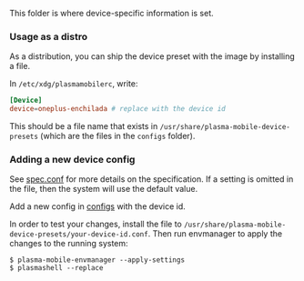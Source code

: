 <!--
- SPDX-FileCopyrightText: None
- SPDX-License-Identifier: CC0-1.0
-->

This folder is where device-specific information is set.

### Usage as a distro

As a distribution, you can ship the device preset with the image by installing a file.

In `/etc/xdg/plasmamobilerc`, write:

```toml
[Device]
device=oneplus-enchilada # replace with the device id
```

This should be a file name that exists in `/usr/share/plasma-mobile-device-presets` (which are the files in the `configs` folder).

### Adding a new device config

See [spec.conf](spec.conf) for more details on the specification. If a setting is omitted in the file, then the system will use the default value.

Add a new config in [configs](configs) with the device id.

In order to test your changes, install the file to `/usr/share/plasma-mobile-device-presets/your-device-id.conf`. Then run envmanager to apply the changes to the running system:

```
$ plasma-mobile-envmanager --apply-settings
$ plasmashell --replace
```

